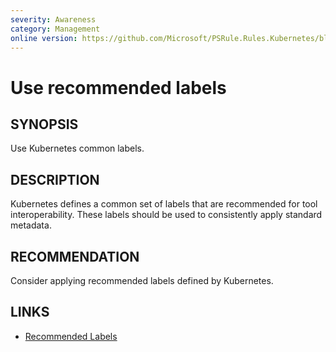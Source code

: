 ```yaml
---
severity: Awareness
category: Management
online version: https://github.com/Microsoft/PSRule.Rules.Kubernetes/blob/master/docs/rules/en/Kubernetes.Metadata.md
---
```


# Use recommended labels

## SYNOPSIS

Use Kubernetes common labels.

## DESCRIPTION

Kubernetes defines a common set of labels that are recommended for tool interoperability.
These labels should be used to consistently apply standard metadata.

## RECOMMENDATION

Consider applying recommended labels defined by Kubernetes.

## LINKS

- [Recommended Labels](https://kubernetes.io/docs/concepts/overview/working-with-objects/common-labels/)
